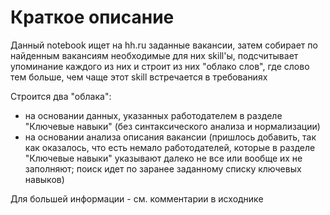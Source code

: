 # Краткое описание
Данный notebook ищет на hh.ru заданные вакансии, затем собирает по найденным вакансиям необходимые для них skill'ы, подсчитывает упоминание каждого из них и строит из них "облако слов", где слово тем больше, чем чаще этот skill встречается в требованиях

Строится два "облака":
- на основании данных, указанных работодателем в разделе "Ключевые навыки" (без синтаксического анализа и нормализации)
- на основании анализа описания вакансии (пришлось добавить, так как оказалось, что есть немало работодателей, которые в разделе "Ключевые навыки" указывают далеко не все или вообще их не заполняют; поиск идет по заранее заданному списку ключевых навыков)

Для большей информации - см. комментарии в исходнике
